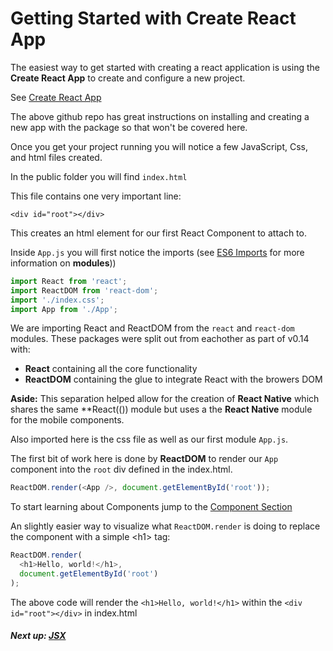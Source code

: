 # Getting Started with Create React App

The easiest way to get started with creating a react application is using the **Create React App** to create and configure a new project.

See [Create React App](https://github.com/facebookincubator/create-react-app)

The above github repo has great instructions on installing and creating a new app with the package so that won't be covered here.

Once you get your project running you will notice a few JavaScript, Css, and html files created.

In the public folder you will find `index.html`

This file contains one very important line:

`<div id="root"></div>`

This creates an html element for our first React Component to attach to.

Inside `App.js` you will first notice the imports (see [ES6 Imports](../../1_es6/6_modules/readme.md) for more information on __modules__))

```javascript 1.8
import React from 'react';
import ReactDOM from 'react-dom';
import './index.css';
import App from './App';
```

We are importing React and ReactDOM from the `react` and `react-dom` modules.
These packages were split out from eachother as part of v0.14 with:
 - **React** containing all the core functionality
- **ReactDOM** containing the glue to integrate React with the browers DOM

__Aside:__ This separation helped allow for the creation of **React Native** which shares the same **React(()) module but uses a 
the **React Native** module for the mobile components.

Also imported here is the css file as well as our first module `App.js`.

The first bit of work here is done by **ReactDOM** to render our `App` component into the `root` div defined in the index.html.

```javascript 1.8
ReactDOM.render(<App />, document.getElementById('root'));
```

To start learning about Components jump to the [Component Section](../3_components/readme.md)

An slightly easier way to visualize what `ReactDOM.render` is doing to replace the component with a simple &lt;h1&gt; tag:

```javascript 1.8
ReactDOM.render(
  <h1>Hello, world!</h1>,
  document.getElementById('root')
);
```

The above code will render the `<h1>Hello, world!</h1>` within the `<div id="root"></div>` in index.html

##### Next up: [JSX](../2_jsx)
